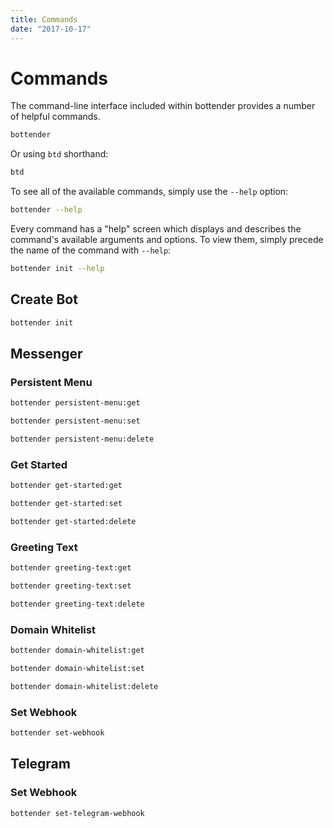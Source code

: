 ```yaml
---
title: Commands
date: "2017-10-17"
---
```


# Commands

The command-line interface included within bottender provides a number of helpful commands.

```sh
bottender
```

Or using `btd` shorthand:

```sh
btd
```

To see all of the available commands, simply use the `--help` option:

```sh
bottender --help
```

Every command has a "help" screen which displays and describes the command's available arguments and options. To view them, simply precede the name of the command with `--help`:

```sh
bottender init --help
```

## Create Bot

```sh
bottender init
```

## Messenger

### Persistent Menu

```sh
bottender persistent-menu:get
```

```sh
bottender persistent-menu:set
```

```sh
bottender persistent-menu:delete
```

### Get Started

```sh
bottender get-started:get
```

```sh
bottender get-started:set
```

```sh
bottender get-started:delete
```

### Greeting Text

```sh
bottender greeting-text:get
```

```sh
bottender greeting-text:set
```

```sh
bottender greeting-text:delete
```

### Domain Whitelist

```sh
bottender domain-whitelist:get
```

```sh
bottender domain-whitelist:set
```

```sh
bottender domain-whitelist:delete
```

### Set Webhook

```sh
bottender set-webhook
```

## Telegram

### Set Webhook

```sh
bottender set-telegram-webhook
```
